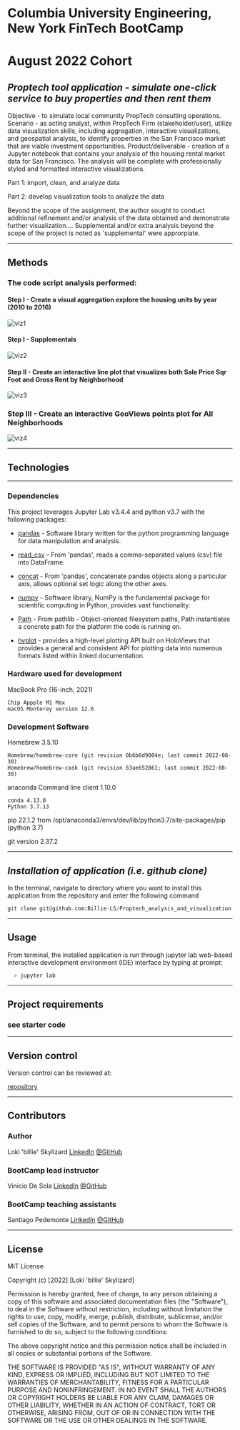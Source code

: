 # **Columbia University Engineering, New York FinTech BootCamp** 
# **August 2022 Cohort**
## *Proptech tool application - simulate one-click service to buy properties and then rent them*

Objective - to simulate local community PropTech consulting operations. 
Scenario - as acting analyst, within PropTech Firm (stakeholder/user), utilize data visualization skills, including aggregation, interactive visualizations, and geospatial analysis, to identify properties in the San Francisco market that are viable investment opportunities. 
Product/deliverable - creation of a Jupyter notebook that contains your analysis of the housing rental market data for San Francisco. The analysis will be complete with professionally styled and formatted interactive visualizations.

Part 1:  import, clean, and analyze data

Part 2:  develop visualization tools to analyze the data

Beyond the scope of the assignment, the author sought to conduct additional refinement and/or analysis of the data obtained and demonstrate further visualization....  Supplemental and/or extra analysis beyond the scope of the project is noted as 'supplemental' were approrpiate. 

---


## **Methods**
### The code script analysis performed:
    
#### Step I - Create a visual aggregation explore the housing units by year (2010 to 2016)

![viz1](Images/viz1.png)

#### Step I - Supplementals

![viz2](Images/viz2.png)


#### Step II - Create an interactive line plot that visualizes both Sale Price Sqr Foot and Gross Rent by Neighborhood

![viz3](Images/viz3.png)

### Step III - Create an interactive GeoViews points plot for All Neighborhoods

![viz4](Images/viz4.png)

---
## **Technologies**
---
### **Dependencies**

This project leverages Jupyter Lab v3.4.4 and python v3.7 with the following packages:

* [pandas](https://pandas.pydata.org/docs/) - Software library written for the python programming language for data manipulation and analysis.

* [read_csv](https://pandas.pydata.org/docs/reference/api/pandas.read_csv.html) - From 'pandas', reads a comma-separated values (csv) file into DataFrame.

* [concat](https://pandas.pydata.org/docs/reference/api/pandas.concat.html) - From 'pandas', concatenate pandas objects along a particular axis, allows optional set logic along the other axes.

* [numpy](https://numpy.org/doc/stable/) - Software library, NumPy is the fundamental package for scientific computing in Python, provides vast functionality.

* [Path](https://docs.python.org/3/library/pathlib.html) - From pathlib - Object-oriented filesystem paths, Path instantiates a concrete path for the platform the code is running on.

* [hvplot](https://hvplot.holoviz.org/user_guide/Introduction.html) - provides a high-level plotting API built on HoloViews that provides a general and consistent API for plotting data into numerous formats listed within linked documentation.


### **Hardware used for development**

MacBook Pro (16-inch, 2021)

    Chip Appple M1 Max
    macOS Monterey version 12.6

### **Development Software**

Homebrew 3.5.10

    Homebrew/homebrew-core (git revision 0b6b6d9004e; last commit 2022-08-30)
    Homebrew/homebrew-cask (git revision 63ae652861; last commit 2022-08-30)

anaconda Command line client 1.10.0

    conda 4.13.0
    Python 3.7.13

pip 22.1.2 from /opt/anaconda3/envs/dev/lib/python3.7/site-packages/pip (python 3.7)


git version 2.37.2

---
## *Installation of application (i.e. github clone)*

 In the terminal, navigate to directory where you want to install this application from the repository and enter the following command

```python
git clone git@github.com:Billie-LS/Proptech_analysis_and_visualization.git
```

---
## **Usage**

From terminal, the installed application is run through jupyter lab web-based interactive development environment (IDE) interface by typing at prompt:

```python
  > jupyter lab
```

---
## **Project requirements**
### see starter code

---
## **Version control**

Version control can be reviewed at:

[repository](https://github.com/Billie-LS/Proptech_analysis_and_visualization)


---
## **Contributors**

### **Author**

Loki 'billie' Skylizard
    [LinkedIn](https://www.linkedin.com/in/l-s-6a0316244)
    [@GitHub](https://github.com/Billie-LS)


### **BootCamp lead instructor**

Vinicio De Sola
    [LinkedIn](https://www.linkedin.com/in/vinicio-desola-jr86/)
    [@GitHub](https://github.com/penpen86)


### **BootCamp teaching assistants**

Santiago Pedemonte
    [LinkedIn](https://www.linkedin.com/in/s-pedemonte/)
    [@GitHub](https://github.com/Santiago-Pedemonte)


---
## **License**

MIT License

Copyright (c) [2022] [Loki 'billie' Skylizard]

Permission is hereby granted, free of charge, to any person obtaining a copy
of this software and associated documentation files (the "Software"), to deal
in the Software without restriction, including without limitation the rights
to use, copy, modify, merge, publish, distribute, sublicense, and/or sell
copies of the Software, and to permit persons to whom the Software is
furnished to do so, subject to the following conditions:

The above copyright notice and this permission notice shall be included in all
copies or substantial portions of the Software.

THE SOFTWARE IS PROVIDED "AS IS", WITHOUT WARRANTY OF ANY KIND, EXPRESS OR
IMPLIED, INCLUDING BUT NOT LIMITED TO THE WARRANTIES OF MERCHANTABILITY,
FITNESS FOR A PARTICULAR PURPOSE AND NONINFRINGEMENT. IN NO EVENT SHALL THE
AUTHORS OR COPYRIGHT HOLDERS BE LIABLE FOR ANY CLAIM, DAMAGES OR OTHER
LIABILITY, WHETHER IN AN ACTION OF CONTRACT, TORT OR OTHERWISE, ARISING FROM,
OUT OF OR IN CONNECTION WITH THE SOFTWARE OR THE USE OR OTHER DEALINGS IN THE
SOFTWARE.


